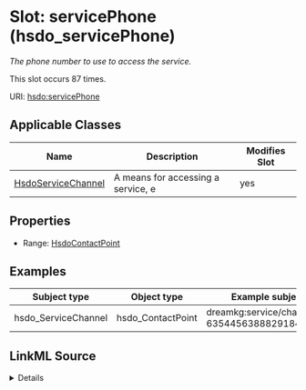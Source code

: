 

# Slot: servicePhone (hsdo_servicePhone)


_The phone number to use to access the service._






This slot occurs 87 times.


URI: [hsdo:servicePhone](http://schema.org/servicePhone)



<!-- no inheritance hierarchy -->





## Applicable Classes

| Name | Description | Modifies Slot |
| --- | --- | --- |
| [HsdoServiceChannel](../classes/HsdoServiceChannel.md) | A means for accessing a service, e |  yes  |







## Properties

* Range: [HsdoContactPoint](../classes/HsdoContactPoint.md)






## Examples

| Subject type | Object type | Example subject | Example object | Occurrences |
| --- | --- | --- | --- | --- |
| hsdo_ServiceChannel | hsdo_ContactPoint | dreamkg:service/channel/P-6354456388829184 | dreamkg:service/phone/6354456388829184 | 87 |




## LinkML Source

<details>

```yaml
name: hsdo_servicePhone
annotations:
  count:
    tag: count
    value: 87
description: The phone number to use to access the service.
title: servicePhone
examples:
- description: hsdo_ServiceChannel→hsdo_ContactPoint
  object:
    example_object: dreamkg:service/phone/6354456388829184
    example_object_type: hsdo_ContactPoint
    example_predicate: hsdo:servicePhone
    example_subject: dreamkg:service/channel/P-6354456388829184
    example_subject_type: hsdo_ServiceChannel
from_schema: dream-kg
rank: 1000
slot_uri: hsdo:servicePhone
alias: hsdo_servicePhone
domain_of:
- hsdo_ServiceChannel
range: hsdo_ContactPoint

```
</details>